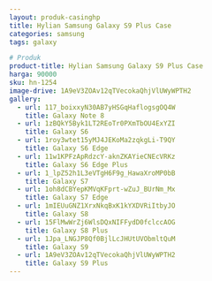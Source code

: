 ```yaml
---
layout: produk-casinghp
title: Hylian Samsung Galaxy S9 Plus Case
categories: samsung
tags: galaxy

# Produk
product-title: Hylian Samsung Galaxy S9 Plus Case
harga: 90000
sku: hn-1254
image-drive: 1A9eV3ZOAv12qTVecokaQhjVlUWyWPTH2
gallery:
  - url: 117_boixxyN30AB7yHSGqHaflogsgOQ4W
    title: Galaxy Note 8
  - url: 1zBQkY5Byk1LT2REoTr0PXmTbOU4ExYZI
    title: Galaxy S6
  - url: 1roy3wtet15yMJ4JEKoMa2zqkgLi-T9QY
    title: Galaxy S6 Edge
  - url: 11w1KPFzApRdzcY-aknZKAYieCNEcVRKz
    title: Galaxy S6 Edge Plus
  - url: 1_lpZ52h1L3eVTgH6F9g_HawaXroMP0bB
    title: Galaxy S7
  - url: 1oh8dCBYepKMVqKFprt-wZuJ_BUrNm_Mx
    title: Galaxy S7 Edge
  - url: 1mIEUuGNZ1XrxNkqBxK1kYXDVRiItbyJO
    title: Galaxy S8
  - url: 15FlMwWrZj6WlsDQxNIFFydD0fclccAOG
    title: Galaxy S8 Plus
  - url: 1Jpa_LNGJP8Qf0BjlLcJHUtUVObmltQuM
    title: Galaxy S9
  - url: 1A9eV3ZOAv12qTVecokaQhjVlUWyWPTH2
    title: Galaxy S9 Plus
---
```

